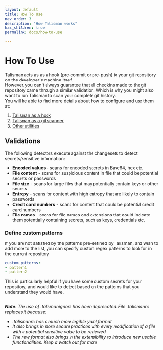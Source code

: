 ```yaml
---
layout: default
title: How To Use
nav_order: 3
description: "How Talisman works" 
has_children: true
permalink: docs/how-to-use

---
```


# How To Use

Talisman acts as as a hook (pre-commit or pre-push) to your git repository on the developer's machine itself. 
<br> However, you can't always guarantee that all checkins made to the git repository came through a similar validation. Which is why you might also want to run Talisman to scan your complete git history.
<br> You will be able to find more details about how to configure and use them at:
1. [Talisman as a hook](./as-a-hook) 
2. [Talisman as a git scanner](./as-a-git-scanner)
3. [Other utilities](./as-a-utility)

## Validations
The following detectors execute against the changesets to detect secrets/sensitive information:

* **Encoded values** - scans for encoded secrets in Base64, hex etc.
* **File content** - scans for suspicious content in file that could be potential secrets or passwords
* **File size** - scans for large files that may potentially contain keys or other secrets
* **Entropy** - scans for content with high entropy that are likely to contain passwords
* **Credit card numbers** - scans for content that could be potential credit card numbers
* **File names** - scans for file names and extensions that could indicate them potentially containing secrets, such as keys, credentials etc.



### Define custom patterns

If you are not satisfied by the patterns pre-defined by Talisman, and wish to add more to the list, you can specify custom regex patterns to look for in the current repository

```yaml
custom_patterns:
- pattern1
- pattern2
```

This is particularly helpful if you have some custom secrets for your repository, and would like to detect based on the patterns that you understand they would have.

<br/><i>
**Note**: The use of .talismanignore has been deprecated. File .talismanrc replaces it because:

* .talismanrc has a much more legible yaml format
* It also brings in more secure practices with every modification of a file with a potential sensitive value to be reviewed
* The new format also brings in the extensibility to introduce new usable functionalities. Keep a watch out for more </i>
